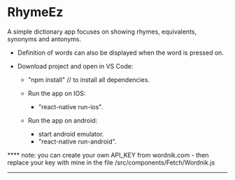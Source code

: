 
# RhymeEz

A simple dictionary app focuses on showing rhymes, equivalents, synonyms and antonyms. 
  - Definition of words can also be displayed when the word is pressed on.

- Download project and open in VS Code:

  - "npm install" // to install all dependencies.

  * Run the app on IOS:
    - "react-native run-ios".

  * Run the app on android:
    - start android emulator.
    - "react-native run-android".
    
    
 
 **** note: you can create your own API_KEY from wordnik.com
      - then replace your key with mine in the file /src/components/Fetch/Wordnik.js
 ****
